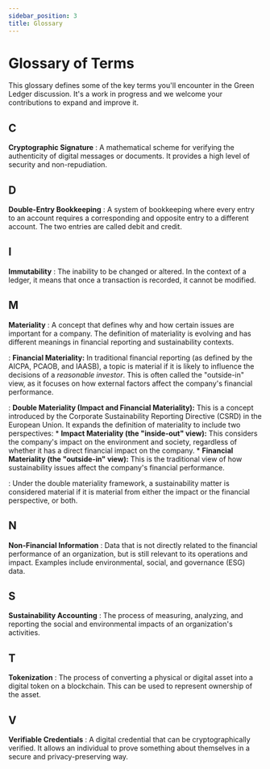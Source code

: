```yaml
---
sidebar_position: 3
title: Glossary
---
```


# Glossary of Terms

This glossary defines some of the key terms you'll encounter in the Green Ledger discussion. It's a work in progress and we welcome your contributions to expand and improve it.

## C

**Cryptographic Signature**
: A mathematical scheme for verifying the authenticity of digital messages or documents. It provides a high level of security and non-repudiation.

## D

**Double-Entry Bookkeeping**
: A system of bookkeeping where every entry to an account requires a corresponding and opposite entry to a different account. The two entries are called debit and credit.

## I

**Immutability**
: The inability to be changed or altered. In the context of a ledger, it means that once a transaction is recorded, it cannot be modified.

## M

**Materiality**
: A concept that defines why and how certain issues are important for a company. The definition of materiality is evolving and has different meanings in financial reporting and sustainability contexts.

:   **Financial Materiality:** In traditional financial reporting (as defined by the AICPA, PCAOB, and IAASB), a topic is material if it is likely to influence the decisions of a *reasonable investor*. This is often called the "outside-in" view, as it focuses on how external factors affect the company's financial performance.

:   **Double Materiality (Impact and Financial Materiality):** This is a concept introduced by the Corporate Sustainability Reporting Directive (CSRD) in the European Union. It expands the definition of materiality to include two perspectives:
    *   **Impact Materiality (the "inside-out" view):** This considers the company's impact on the environment and society, regardless of whether it has a direct financial impact on the company.
    *   **Financial Materiality (the "outside-in" view):** This is the traditional view of how sustainability issues affect the company's financial performance.

:   Under the double materiality framework, a sustainability matter is considered material if it is material from either the impact or the financial perspective, or both.

## N

**Non-Financial Information**
: Data that is not directly related to the financial performance of an organization, but is still relevant to its operations and impact. Examples include environmental, social, and governance (ESG) data.

## S

**Sustainability Accounting**
: The process of measuring, analyzing, and reporting the social and environmental impacts of an organization's activities.

## T

**Tokenization**
: The process of converting a physical or digital asset into a digital token on a blockchain. This can be used to represent ownership of the asset.

## V

**Verifiable Credentials**
: A digital credential that can be cryptographically verified. It allows an individual to prove something about themselves in a secure and privacy-preserving way.
